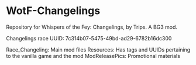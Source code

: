 # WotF-Changelings
Repository for Whispers of the Fey: Changelings, by Trips. A BG3 mod.

Changelings race UUID: 7c314b07-5475-49bd-ad29-6782b16dc300

Race_Changeling: Main mod files
Resources: Has tags and UUIDs pertaining to the vanilla game and the mod
ModReleasePics: Promotional materials


